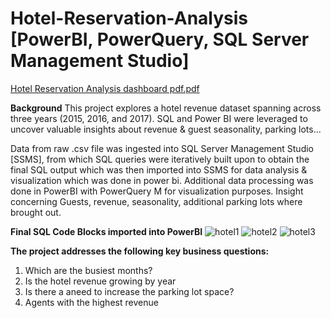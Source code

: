 # Hotel-Reservation-Analysis [PowerBI, PowerQuery, SQL Server Management Studio]
[Hotel Reservation Analysis dashboard pdf.pdf](https://github.com/Baliqees-Oladunjoye/Hotel-Reservation-Analysis/files/13806030/Hotel.Reservation.Analysis.dashboard.pdf.pdf)


**Background**
This project explores a hotel revenue dataset spanning across three years (2015, 2016, and 2017). SQL and Power BI were leveraged to uncover valuable insights about revenue & guest seasonality, parking lots...

Data from raw .csv file was ingested into SQL Server Management Studio [SSMS], from which SQL queries were iteratively built upon to obtain the final SQL output which was then imported into SSMS for data analysis & visualization which was done in power bi. Additional data processing was done in PowerBI with PowerQuery M for visualization purposes. Insight concerning Guests, revenue, seasonality, additional parking lots where brought out.

**Final SQL Code Blocks imported into PowerBI**
![hotel1](https://github.com/Baliqees-Oladunjoye/Hotel-Reservation-Analysis/assets/95912433/c2f660d7-ac87-4ebb-9db6-f5529f31965e)
![hotel2](https://github.com/Baliqees-Oladunjoye/Hotel-Reservation-Analysis/assets/95912433/30752637-759b-44e9-814d-0cd0a229d1c9)
![hotel3](https://github.com/Baliqees-Oladunjoye/Hotel-Reservation-Analysis/assets/95912433/a7fe7a2a-3b57-4cc4-b6f4-b0e491f8e544)

**The project addresses the following key business questions:**
1. Which are the busiest months?
2. Is the hotel revenue growing by year
3. Is there a aneed to increase the parking lot space?
4. Agents with the highest revenue
